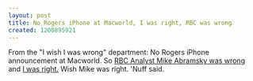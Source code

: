 ```yaml
---
layout: post
title: No Rogers iPhone at Macworld, I was right, RBC was wrong
created: 1200895921
---
```

<p>From the &quot;I wish I was wrong&quot; department: No Rogers iPhone announcement at Macworld. So <a href="http://bloomberg.com/apps/news?pid=20601082&amp;sid=aeiqXog.yl.w&amp;refer=canada">RBC Analyst Mike Abramsky was wrong</a> and <a href="/archives/2008/01/14/2008-random-predictions">I was right.</a> Wish Mike was right. &#39;Nuff said.</p> 
